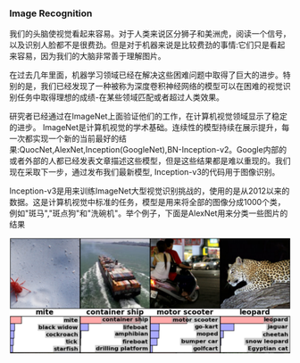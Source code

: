 ### Image Recognition
我们的头脑使视觉看起来容易。对于人类来说区分狮子和美洲虎，阅读一个信号，以及识别人脸都不是很费劲。但是对于机器来说是比较费劲的事情:它们只是看起来容易，因为我们的大脑非常善于理解图片。

在过去几年里面，机器学习领域已经在解决这些困难问题中取得了巨大的进步。特别的是，我们已经发现了一种被称为深度卷积神经网络的模型可以在困难的视觉识别任务中取得理想的成绩-在某些领域匹配或者超过人类效果。

研究者已经通过在ImageNet上面验证他们的工作，在计算机视觉领域显示了稳定的进步。
ImageNet是计算机视觉的学术基础。连续性的模型持续在展示提升，每一次都实现一个新的当前最好的结果:QuocNet,AlexNet,Inception(GoogleNet),BN-Inception-v2。Google内部的或者外部的人都已经发表文章描述这些模型，但是这些结果都是难以重现的。我们现在采取下一步，通过发布我们最新模型, Inception-v3的代码用于图像识别。

Inception-v3是用来训练ImageNet大型视觉识别挑战的，使用的是从2012以来的数据。这是计算机视觉中标准的任务，模型是用来将全部的图像分成1000个类，例如"斑马","斑点狗"和"洗碗机"。举个例子，下面是AlexNet用来分类一些图片的结果

![AlexClassification](https://github.com/kunmei/tensorflow-tutorials/blob/master/AlexClassification.png)
